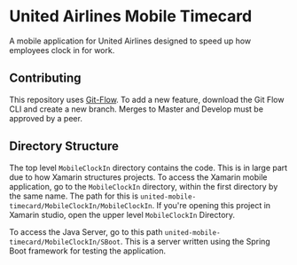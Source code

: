 # United Airlines Mobile Timecard
A mobile application for United Airlines designed to speed up how employees clock in for work.

## Contributing
This repository uses [Git-Flow](https://datasift.github.io/gitflow/IntroducingGitFlow.html). To add a new feature, download the Git Flow CLI and create a new branch. Merges to Master and Develop must be approved by a peer.

## Directory Structure
The top level ```MobileClockIn``` directory contains the code. This is in large part due to how Xamarin structures projects. To access the Xamarin mobile application, go to the ```MobileClockIn``` directory, within the first directory by the same name. The path for this is ```united-mobile-timecard/MobileClockIn/MobileClockIn```. If you're opening this project in Xamarin studio, open the upper level ```MobileClockIn``` Directory.

To access the Java Server, go to this path ```united-mobile-timecard/MobileClockIn/SBoot```. This is a server written using the Spring Boot framework for testing the application.
